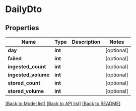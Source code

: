 # DailyDto

## Properties

| Name                | Type    | Description | Notes      |
| ------------------- | ------- | ----------- | ---------- |
| **day**             | **int** |             | [optional] |
| **failed**          | **int** |             | [optional] |
| **ingested_count**  | **int** |             | [optional] |
| **ingested_volume** | **int** |             | [optional] |
| **stored_count**    | **int** |             | [optional] |
| **stored_volume**   | **int** |             | [optional] |

[[Back to Model list]](../../README.md#documentation-for-models) [[Back to API list]](../../README.md#documentation-for-api-endpoints) [[Back to README]](../../README.md)
